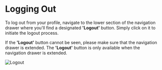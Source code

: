 # Logging Out

To log out from your profile, navigate to the lower section of the navigation
drawer where you'll find a designated __'Logout'__ button. Simply click on it to
initiate the logout process. 

If the __'Logout'__ button cannot be seen, please make sure that the navigation
drawer is extended. The __'Logout'__ button is only available when the navigation
drawer is extended.

![Logout](logout-button.png)

<seealso>
    <category ref="uh">
        <a href="Admin.md" />
        <a href="Loans.md" />
        <a href="Deposits.md" />
        <a href="Profiles.md" />
    </category>
    <category ref="ds">
        <a href="Naming.md" />
        <a href="Comments.md" />
        <a href="Code-Style.md" />
        <a href="Git-Commit-Messages.md" />
        <a href="Vue.md"></a>
    </category>
</seealso>
